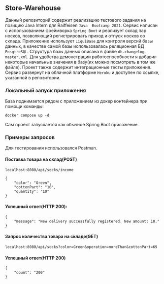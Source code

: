 ## Store-Warehouse

Данный репозиторий содержит реализацию тестового
задания на позицию Java Intern для Raiffeisen `Java 
Bootcamp 2021`. Сервис написан с использованием фреймворка `Spring Boot` и реализует склад пар носков, 
позволяющий регистрировать приход и отпуск носков со склада. Приложение 
использует `LiquiBase` для контроля версий базы данных, 
в качестве самой базы использовалась реляционная БД `PosgtreSQL`.
Структура базы данных описана в файле `db.changelog-master.xml`.
Для удобства демонстрации работоспособности я добавил некоторые
начальные значения в базу(их можно посмотреть в том же файле).
Проект также содержит интеграционные тесты приложения.
Сервис развернут на облачной платформе `Heroku` и доступен по ссылке,
указанной в репозитории. 

### Локальный запуск приложения
База поднимается рядом с приложением из докер контейнера при помощи команды:
```shell
docker compose up -d
```
Сам проект запускается как обычное Spring Boot
приложение.

### Примеры запросов
Для тестирования использовался Postman.
#### Поставка товара на склад(POST)
```shell
localhost:8080/api/socks/income
```
```shell
{
    "color": "Green",
    "cottonPart": "10",
    "quantity": "10"
}
```
#### Успешный ответ(HTTP 200):
```shell
{
    "message": "New delivery successfully registered. New amount: 10."
}
```
#### Запрос количества товара на складе(GET)
```shell
localhost:8080/api/socks?color=Green&operation=moreThan&cottonPart=69
```
#### Успешный ответ(HTTP 200)
```shell
{
    "count": "200"
}
```


